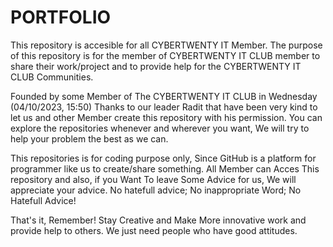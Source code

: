 # PORTFOLIO
This repository is accesible for all CYBERTWENTY IT Member.
The purpose of this repository is for the member of CYBERTWENTY IT CLUB member to share their work/project and to provide help for the CYBERTWENTY IT CLUB Communities.

Founded by some Member of The CYBERTWENTY IT CLUB in Wednesday (04/10/2023, 15:50)
Thanks to our leader Radit that have been very kind to let us and other Member create this repository with his permission.
You can explore the repositories whenever and wherever you want, We will try to help your problem the best as we can.

This repositories is for coding purpose only, Since GitHub is a platform for programmer like us to create/share something.
All Member can Acces This repository and also, if you Want To leave Some Advice for us, We will appreciate your advice.
No hatefull advice; No inappropriate Word; No Hatefull Advice!

That's it, Remember!
Stay Creative and Make More innovative work and provide help to others.
We just need people who have good attitudes.
